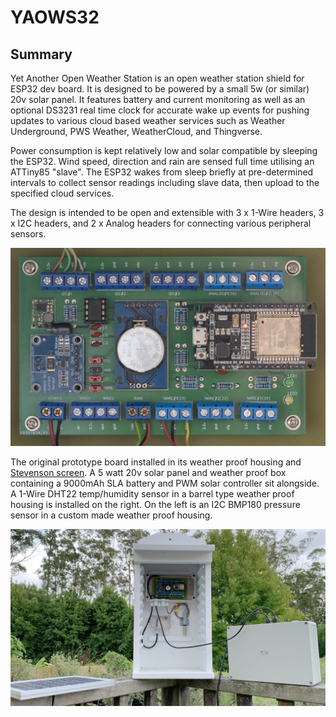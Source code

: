 # YAOWS32

## Summary
Yet Another Open Weather Station is an open weather station shield for ESP32 dev board. It is designed to be powered by a small 5w (or similar) 20v solar panel. It features battery and current monitoring as well as an optional DS3231 real time clock for accurate wake up events for pushing updates to various cloud based weather services such as Weather Underground, PWS Weather, WeatherCloud, and Thingverse.

Power consumption is kept relatively low and solar compatible by sleeping the ESP32. Wind speed, direction and rain are sensed full time utilising an ATTiny85 "slave". The ESP32 wakes from sleep briefly at pre-determined intervals to collect sensor readings including slave data, then upload to the specified cloud services.

The design is intended to be open and extensible with 3 x 1-Wire headers, 3 x I2C headers, and 2 x Analog headers for connecting various peripheral sensors.

![YAOWS32 Prototype](Images/yaows32_prototype.jpeg)

The original prototype board installed in its weather proof housing and [Stevenson screen](https://en.wikipedia.org/wiki/Stevenson_screen). A 5 watt 20v solar panel and weather proof box containing a 9000mAh SLA battery and PWM solar controller sit alongside. A 1-Wire DHT22 temp/humidity sensor in a barrel type weather proof housing is installed on the right. On the left is an I2C BMP180 pressure sensor in a custom made weather proof housing.

![YAOWS32 Prototype](Images/yaows32_initial_install.jpeg)

